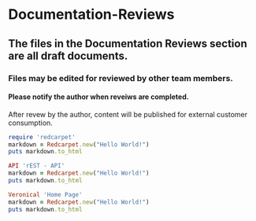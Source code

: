 # Documentation-Reviews
## The files in the Documentation Reviews section are all draft documents.
### Files may be edited for reviewed by other team members.
#### Please notify the author when reveiws are completed.
After revew by the author, content will be published for external customer consumption.


```ruby
require 'redcarpet'
markdown = Redcarpet.new("Hello World!")
puts markdown.to_html
```


```ruby
API 'rEST - API'
markdown = Redcarpet.new("Hello World!")
puts markdown.to_html
```


```ruby
Veronical 'Home Page'
markdown = Redcarpet.new("Hello World!")
puts markdown.to_html
```
